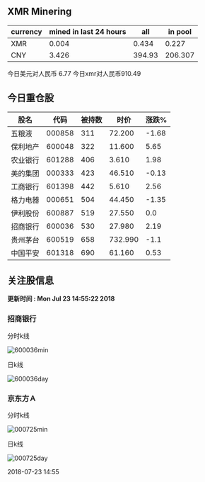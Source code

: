 ## XMR Minering

|currency|mined in last 24 hours|all|in pool|
|---|---|---|---|
|XMR|0.004|0.434|0.227|
|CNY|3.426|394.93|206.307|

今日美元对人民币 6.77	今日xmr对人民币910.49


## 今日重仓股 

|股名|代码|被持数|时价|涨跌%|
|---|---|---|---|---|
|五粮液|000858|311|72.200|-1.68|
|保利地产|600048|322|11.600|5.65|
|农业银行|601288|406|3.610|1.98|
|美的集团|000333|423|46.510|-0.13|
|工商银行|601398|442|5.610|2.56|
|格力电器|000651|504|44.450|-1.35|
|伊利股份|600887|519|27.550|0.0|
|招商银行|600036|530|27.980|2.19|
|贵州茅台|600519|658|732.990|-1.1|
|中国平安|601318|690|61.160|0.53|

## 关注股信息
**更新时间 : Mon Jul 23 14:55:22 2018**
### 招商银行 
分时k线

![600036min](http://image.sinajs.cn/newchart/min/n/sh600036.gif)

日k线

![600036day](http://image.sinajs.cn/newchart/daily/n/sh600036.gif)

### 京东方Ａ 
分时k线

![000725min](http://image.sinajs.cn/newchart/min/n/sz000725.gif)

日k线

![000725day](http://image.sinajs.cn/newchart/daily/n/sz000725.gif)

2018-07-23 14:55